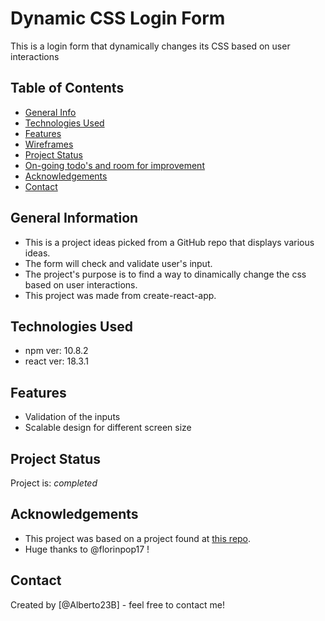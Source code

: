 # Dynamic CSS Login Form
This is a login form that dynamically changes its CSS based on user interactions

## Table of Contents
* [General Info](#general-information)
* [Technologies Used](#technologies-used)
* [Features](#features)
* [Wireframes](#wireframes)
* [Project Status](#project-status)
* [On-going todo's and room for improvement](#On-going-todos-and-room-for-improvement)
* [Acknowledgements](#acknowledgements)
* [Contact](#contact)



## General Information
- This is a project ideas picked from a GitHub repo that displays various ideas.
- The form will check and validate user's input.
- The project's purpose is to find a way to dinamically change the css based on user interactions.
- This project was made from create-react-app.


## Technologies Used
- npm ver: 10.8.2
- react ver: 18.3.1


## Features
- Validation of the inputs
- Scalable design for different screen size


## Project Status
Project is: _completed_

## Acknowledgements
- This project was based on a project found at [this repo](https://github.com/florinpop17/app-ideas/tree/master/Projects).
- Huge thanks to @florinpop17 !


## Contact
Created by [@Alberto23B] - feel free to contact me!
